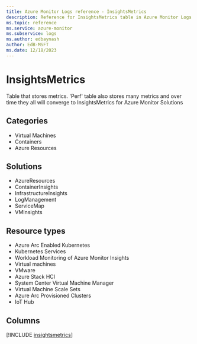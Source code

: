 ```yaml
---
title: Azure Monitor Logs reference - InsightsMetrics
description: Reference for InsightsMetrics table in Azure Monitor Logs.
ms.topic: reference
ms.service: azure-monitor
ms.subservice: logs
ms.author: edbaynash
author: EdB-MSFT
ms.date: 12/18/2023
---
```


# InsightsMetrics

Table that stores metrics. 'Perf' table also stores many metrics and over time they all will converge to InsightsMetrics for Azure Monitor Solutions 

## Categories

- Virtual Machines
- Containers
- Azure Resources
## Solutions

- AzureResources
- ContainerInsights
- InfrastructureInsights
- LogManagement
- ServiceMap
- VMInsights
## Resource types

- Azure Arc Enabled Kubernetes
- Kubernetes Services
- Workload Monitoring of Azure Monitor Insights
- Virtual machines
- VMware
- Azure Stack HCI
- System Center Virtual Machine Manager
- Virtual Machine Scale Sets
- Azure Arc Provisioned Clusters
- IoT Hub

            


## Columns
  
[!INCLUDE [insightsmetrics](../includes/insightsmetrics-include.md)]
